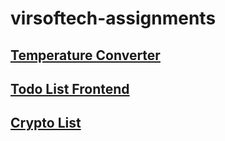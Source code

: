 # virsoftech-assignments

<h2><a href="https://github.com/santoshy1101/Temperature-Converter">Temperature Converter</a></h2>
<h2><a href="https://github.com/santoshy1101/Todo-List">Todo List Frontend</a></h2>
<h2><a href="https://github.com/santoshy1101/crypto-list">Crypto List</a></h2>

